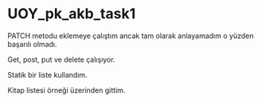 # UOY_pk_akb_task1

PATCH metodu eklemeye çalıştım ancak tam olarak anlayamadım o yüzden başarılı olmadı. 

Get, post, put ve delete çalışıyor.

Statik bir liste kullandım.

Kitap listesi örneği üzerinden gittim. 